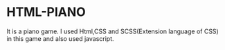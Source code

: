 # HTML-PIANO


  It is a piano game. I used Html,CSS and  SCSS(Extension language of CSS) in this game and also used javascript.
  
  
